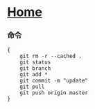# [Home](../README.md)

### 命令
	{
		git rm -r --cached .
		git status
		git branch
		git add *
		git commit -m "update"
		git pull
		git push origin master
	}